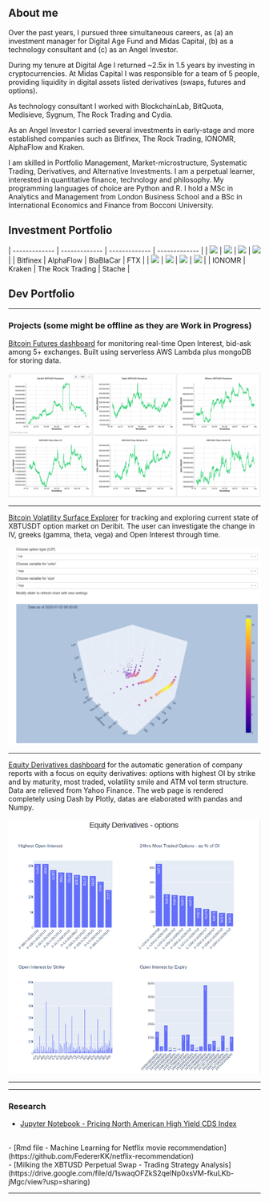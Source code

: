 ## About me

Over the past years, I pursued three simultaneous careers, as (a) an investment manager for Digital Age Fund and Midas Capital, (b) as a technology consultant and (c) as an Angel Investor.
  
  During my tenure at Digital Age I returned ~2.5x in 1.5 years by investing in cryptocurrencies.
  At Midas Capital I was responsible for a team of 5 people, providing liquidity in digital assets listed derivatives (swaps, futures and options).
  
  As technology consultant I worked with BlockchainLab, BitQuota, Medisieve, Sygnum, The Rock Trading and Cydia. 
  
  As an Angel Investor I carried several investments in early-stage and more established companies such as Bitfinex, The Rock Trading, IONOMR, AlphaFlow and Kraken.
  
  I am skilled in Portfolio Management, Market-microstructure, Systematic Trading, Derivatives, and Alternative Investments. I am a perpetual learner, interested in quantitative finance, technology and philosophy. My programming languages of choice are Python and R. I hold a MSc in Analytics and Management from London Business School and a BSc in International Economics and Finance from Bocconi University.

## Investment Portfolio

| ------------- | ------------- | ------------- | ------------- |
| <img src="https://angel.co/cdn-cgi/image/height=136,width=136,format=auto,fit=scale-down/https://photos.angel.co/startups/i/621288-74e018eae81f56a156fb2df7dffe1bd7-thumb_jpg.jpg?raw=true"/>  | <img src="https://angel.co/cdn-cgi/image/height=136,width=136,format=auto,fit=scale-down/https://photos.angel.co/startups/i/712371-011baf82eb3e5f1481b47a2a92e7601d-thumb_jpg.jpg?raw=true"/>  | <img src="https://angel.co/cdn-cgi/image/height=136,width=136,format=auto,fit=scale-down/https://photos.angel.co/startups/i/669844-c3c044969d9b854897a7c8f592ecb3e3-thumb_jpg.jpg?raw=true"/>  | <img src="https://angel.co/cdn-cgi/image/height=136,width=136,format=auto,fit=scale-down/https://photos.angel.co/startups/i/7461162-ff5b6f79ff69f2c55c77041c2c5f3efa-thumb_jpg.jpg?raw=true"/>  |
| Bitfinex  | AlphaFlow  | BlaBlaCar  | FTX  |
| <img src="https://angel.co/cdn-cgi/image/height=136,width=136,format=auto,fit=scale-down/https://photos.angel.co/startups/i/1805287-f1522b65e291b197fc3d213d4c0cdc16-thumb_jpg.jpg?raw=true"/>  | <img src="https://angel.co/cdn-cgi/image/height=136,width=136,format=auto,fit=scale-down/https://photos.angel.co/startups/i/122383-b666b9c03ec8ea446446e092cd79c5ff-thumb_jpg.jpg?raw=true"/>  | <img src="https://angel.co/cdn-cgi/image/height=136,width=136,format=auto,fit=scale-down/https://photos.angel.co/startups/i/1180583-51f86d3eed44a65d494e0d76a6b1b10f-thumb_jpg.jpg?raw=true"/>  | <img src="https://angel.co/cdn-cgi/image/height=136,width=136,format=auto,fit=scale-down/https://photos.angel.co/startups/i/1048973-27310d585e0d209caf6e8f2d6cca1563-thumb_jpg.jpg?raw=true"/>  |
| IONOMR  | Kraken  | The Rock Trading  | Stache  |




## Dev Portfolio

---

### Projects (some might be offline as they are Work in Progress)

[Bitcoin Futures dashboard](https://charts.mongodb.com/charts-project-0-yleox/public/dashboards/884a1d91-0aed-43a4-ab6b-f198b5748209)
for monitoring real-time Open Interest, bid-ask among 5+ exchanges. Built using serverless AWS Lambda plus mongoDB for storing data.
<br><br>
<img src="images/picture_1.png?raw=true"/>
<br>
___

[Bitcoin Volatility Surface Explorer](http://volatilitysurface-dev.eu-central-1.elasticbeanstalk.com/)
for tracking and exploring current state of XBTUSDT option market on Deribit. The user can investigate the change in IV, greeks (gamma, theta, vega) and Open Interest through time.
<br><br>
<img src="images/picture_3.png?raw=true"/>
<br>
___


[Equity Derivatives dashboard](http://aws-elasticbeans-dev.eu-central-1.elasticbeanstalk.com/)
for the automatic generation of company reports with a focus on equity derivatives: options with highest OI by strike and by maturity, most traded, volatility smile and ATM vol term structure. Data are relieved from Yahoo Finance. The web page is rendered completely using Dash by Plotly, datas are elaborated with pandas and Numpy.
<br><br>
<img src="images/picture_2.png?raw=true"/>
<br>
___

---

### Research
- [Jupyter Notebook - Pricing North American High Yield CDS Index](https://github.com/FedererKK/cds-pricing/blob/master/Pricing%20CDX%20High%20Yield%20.ipynb)
<br>
- [Rmd file - Machine Learning for Netflix movie recommendation](https://github.com/FedererKK/netflix-recommendation)
<br>
- [Milking the XBTUSD Perpetual Swap - Trading Strategy Analysis](https://drive.google.com/file/d/1swaqOFZkS2qelNp0xsVM-fkuLKb-jMgc/view?usp=sharing)




---

